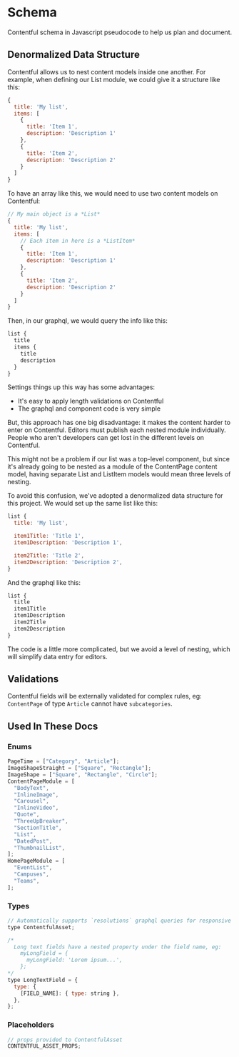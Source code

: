 # Schema

Contentful schema in Javascript pseudocode to help us plan and document.

## Denormalized Data Structure

Contentful allows us to nest content models inside one another. For example,
when defining our List module, we could give it a structure like this:

```javascript
{
  title: 'My list',
  items: [
    {
      title: 'Item 1',
      description: 'Description 1'
    },
    {
      title: 'Item 2',
      description: 'Description 2'
    }
  ]
}
```

To have an array like this, we would need to use two content models on
Contentful:

```javascript
// My main object is a *List*
{
  title: 'My list',
  items: [
    // Each item in here is a *ListItem*
    {
      title: 'Item 1',
      description: 'Description 1'
    },
    {
      title: 'Item 2',
      description: 'Description 2'
    }
  ]
}
```

Then, in our graphql, we would query the info like this:

```javascript
list {
  title
  items {
    title
    description
  }
}
```

Settings things up this way has some advantages:

- It's easy to apply length validations on Contentful
- The graphql and component code is very simple

But, this approach has one big disadvantage: it makes the content harder to
enter on Contentful. Editors must publish each nested module individually.
People who aren't developers can get lost in the different levels on Contentful.

This might not be a problem if our list was a top-level component, but since
it's already going to be nested as a module of the ContentPage content model,
having separate List and ListItem models would mean three levels of nesting.

To avoid this confusion, we've adopted a denormalized data structure for this
project. We would set up the same list like this:

```javascript
list {
  title: 'My list',

  item1Title: 'Title 1',
  item1Description: 'Description 1',

  item2Title: 'Title 2',
  item2Description: 'Description 2',
}
```

And the graphql like this:

```javascript
list {
  title
  item1Title
  item1Description
  item2Title
  item2Description
}
```

The code is a little more complicated, but we avoid a level of nesting, which
will simplify data entry for editors.

## Validations

Contentful fields will be externally validated for complex rules, eg:
`ContentPage` of type `Article` cannot have `subcategories`.

## Used In These Docs

### Enums

```javascript
PageTime = ["Category", "Article"];
ImageShapeStraight = ["Square", "Rectangle"];
ImageShape = ["Square", "Rectangle", "Circle"];
ContentPageModule = [
  "BodyText",
  "InlineImage",
  "Carousel",
  "InlineVideo",
  "Quote",
  "ThreeUpBreaker",
  "SectionTitle",
  "List",
  "DatedPost",
  "ThumbnailList",
];
HomePageModule = [
  "EventList",
  "Campuses",
  "Teams",
];
```

### Types

```javascript
// Automatically supports `resolutions` graphql queries for responsive srcSets
type ContentfulAsset;

/*
  Long text fields have a nested property under the field name, eg:
    myLongField = {
      myLongField: 'Lorem ipsum...',
    };
*/
type LongTextField = {
  type: {
    [FIELD_NAME]: { type: string },
  },
};
```

### Placeholders

```javascript
// props provided to ContentfulAsset
CONTENTFUL_ASSET_PROPS;
```

